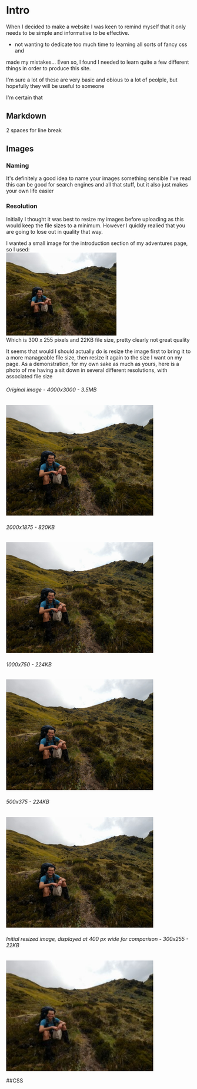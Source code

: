 # Intro
When I decided to make a website I was keen to remind myself that it only needs to be simple and informative to be effective. 
- not wanting to dedicate too much time to learning all sorts of fancy css and 

made my mistakes...
Even so, I found I needed to learn quite a few different things in order to produce this site. 

I'm sure a lot of these are very basic and obious to a lot of peolple, but hopefully they will be useful to someone

I'm certain that 

## Markdown
2 spaces for line break

## Images

### Naming
It's definitely a good idea to name your images something sensible
I've read this can be good for search engines and all that stuff, but it also just makes your own life easier

### Resolution
Initially I thought it was best to resize my images before uploading as this would keep the file sizes to a minimum. However I quickly realied that you are going to lose out in quality that way. 

I wanted a small image for the introduction section of my adventures page, so I used: <br>
<img src="/images/learning/website/resolution-300x225.jpg" alt = '300 by 225 pixel image of me sitting down on a hill'/> <br>
Which is 300 x 255 pixels and 22KB file size, pretty clearly not great quality

It seems that would I should actually do is resize the image first to bring it to a more manageable file size, then resize it again to the size I want on my page. As a demonstration, for my own sake as much as yours, here is a photo of me having a sit down in several different resolutions, with associated file size <br>

###### Original image - 4000x3000 - 3.5MB
<img width="400" src="/images/learning/website/resolution-4000x3000.jpg" alt = '4000 by 3000 pixel image of me sitting down on a hill'/>
<br>

###### 2000x1875 - 820KB
<img width="400" src="/images/learning/website/resolution-2000x1500.jpg" alt = '2000 by 1500 pixel image of me sitting down on a hill'/>
<br>

###### 1000x750 - 224KB <br>
<img width="400" src="/images/learning/website/resolution-1000x750.jpg" alt = '1000 by 750 pixel image of me sitting down on a hill'/>
<br>

###### 500x375 - 224KB <br>
<img width="400" src="/images/learning/website/resolution-500x375.jpg" alt = '500 by 375 pixel image of me sitting down on a hill'/>
<br>

###### Initial resized image, displayed at 400 px wide for comparison - 300x255 - 22KB <br>
<img width="400" src="/images/learning/website/resolution-300x225.jpg" alt = '300 by 225 pixel image of me sitting down on a hill'/>
<br>

##CSS
